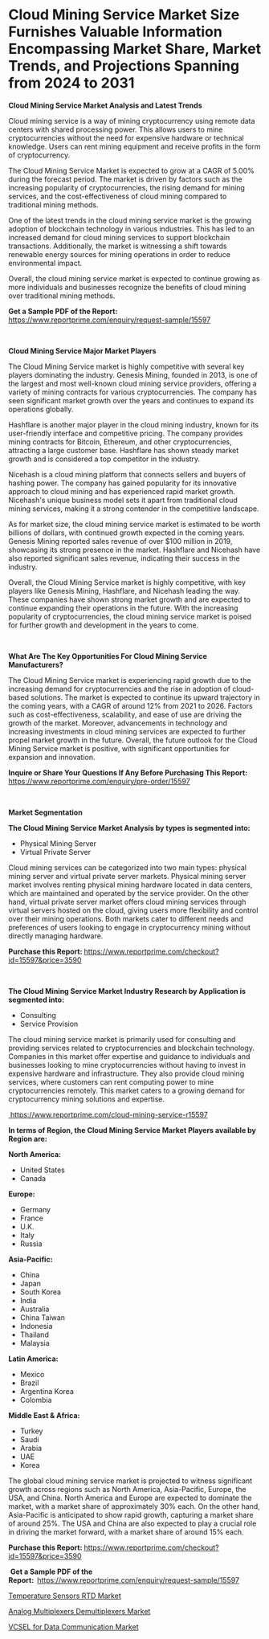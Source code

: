 <p><h1>Cloud Mining Service Market Size Furnishes Valuable Information Encompassing Market Share, Market Trends, and Projections Spanning from 2024 to 2031</h1></p><p><strong>Cloud Mining Service Market Analysis and Latest Trends</strong></p>
<p><p>Cloud mining service is a way of mining cryptocurrency using remote data centers with shared processing power. This allows users to mine cryptocurrencies without the need for expensive hardware or technical knowledge. Users can rent mining equipment and receive profits in the form of cryptocurrency.</p><p>The Cloud Mining Service Market is expected to grow at a CAGR of 5.00% during the forecast period. The market is driven by factors such as the increasing popularity of cryptocurrencies, the rising demand for mining services, and the cost-effectiveness of cloud mining compared to traditional mining methods. </p><p>One of the latest trends in the cloud mining service market is the growing adoption of blockchain technology in various industries. This has led to an increased demand for cloud mining services to support blockchain transactions. Additionally, the market is witnessing a shift towards renewable energy sources for mining operations in order to reduce environmental impact.</p><p>Overall, the cloud mining service market is expected to continue growing as more individuals and businesses recognize the benefits of cloud mining over traditional mining methods.</p></p>
<p><strong>Get a Sample PDF of the Report:&nbsp;</strong> <a href="https://www.reportprime.com/enquiry/request-sample/15597">https://www.reportprime.com/enquiry/request-sample/15597</a></p>
<p>&nbsp;</p>
<p><strong>Cloud Mining Service Major Market Players</strong></p>
<p><p>The Cloud Mining Service market is highly competitive with several key players dominating the industry. Genesis Mining, founded in 2013, is one of the largest and most well-known cloud mining service providers, offering a variety of mining contracts for various cryptocurrencies. The company has seen significant market growth over the years and continues to expand its operations globally.</p><p>Hashflare is another major player in the cloud mining industry, known for its user-friendly interface and competitive pricing. The company provides mining contracts for Bitcoin, Ethereum, and other cryptocurrencies, attracting a large customer base. Hashflare has shown steady market growth and is considered a top competitor in the industry.</p><p>Nicehash is a cloud mining platform that connects sellers and buyers of hashing power. The company has gained popularity for its innovative approach to cloud mining and has experienced rapid market growth. Nicehash's unique business model sets it apart from traditional cloud mining services, making it a strong contender in the competitive landscape.</p><p>As for market size, the cloud mining service market is estimated to be worth billions of dollars, with continued growth expected in the coming years. Genesis Mining reported sales revenue of over $100 million in 2019, showcasing its strong presence in the market. Hashflare and Nicehash have also reported significant sales revenue, indicating their success in the industry.</p><p>Overall, the Cloud Mining Service market is highly competitive, with key players like Genesis Mining, Hashflare, and Nicehash leading the way. These companies have shown strong market growth and are expected to continue expanding their operations in the future. With the increasing popularity of cryptocurrencies, the cloud mining service market is poised for further growth and development in the years to come.</p></p>
<p>&nbsp;</p>
<p><strong>What Are The Key Opportunities For Cloud Mining Service Manufacturers?</strong></p>
<p><p>The Cloud Mining Service market is experiencing rapid growth due to the increasing demand for cryptocurrencies and the rise in adoption of cloud-based solutions. The market is expected to continue its upward trajectory in the coming years, with a CAGR of around 12% from 2021 to 2026. Factors such as cost-effectiveness, scalability, and ease of use are driving the growth of the market. Moreover, advancements in technology and increasing investments in cloud mining services are expected to further propel market growth in the future. Overall, the future outlook for the Cloud Mining Service market is positive, with significant opportunities for expansion and innovation.</p></p>
<p><strong>Inquire or Share Your Questions If Any Before Purchasing This Report:</strong> <a href="https://www.reportprime.com/enquiry/pre-order/15597">https://www.reportprime.com/enquiry/pre-order/15597</a></p>
<p>&nbsp;</p>
<p><strong>Market Segmentation</strong></p>
<p><strong>The Cloud Mining Service Market Analysis by types is segmented into:</strong></p>
<p><ul><li>Physical Mining Server</li><li>Virtual Private Server</li></ul></p>
<p><p>Cloud mining services can be categorized into two main types: physical mining server and virtual private server markets. Physical mining server market involves renting physical mining hardware located in data centers, which are maintained and operated by the service provider. On the other hand, virtual private server market offers cloud mining services through virtual servers hosted on the cloud, giving users more flexibility and control over their mining operations. Both markets cater to different needs and preferences of users looking to engage in cryptocurrency mining without directly managing hardware.</p></p>
<p><strong>Purchase this Report:&nbsp;</strong><a href="https://www.reportprime.com/checkout?id=15597&price=3590">https://www.reportprime.com/checkout?id=15597&price=3590</a></p>
<p>&nbsp;</p>
<p><strong>The Cloud Mining Service Market Industry Research by Application is segmented into:</strong></p>
<p><ul><li>Consulting</li><li>Service Provision</li></ul></p>
<p><p>The cloud mining service market is primarily used for consulting and providing services related to cryptocurrencies and blockchain technology. Companies in this market offer expertise and guidance to individuals and businesses looking to mine cryptocurrencies without having to invest in expensive hardware and infrastructure. They also provide cloud mining services, where customers can rent computing power to mine cryptocurrencies remotely. This market caters to a growing demand for cryptocurrency mining solutions and expertise.</p></p>
<p><a href="https://www.reportprime.com/cloud-mining-service-r15597">&nbsp;https://www.reportprime.com/cloud-mining-service-r15597</a></p>
<p><strong>In terms of Region, the Cloud Mining Service Market Players available by Region are:</strong></p>
<p>
    <p> <strong> North America: </strong>
        <ul>
            <li>United States</li>
            <li>Canada</li>
        </ul>
        </p> 
    <p> <strong> Europe: </strong>
        <ul>
            <li>Germany</li>
            <li>France</li>
            <li>U.K.</li>
            <li>Italy</li>
            <li>Russia</li>
        </ul>
        </p> 
    <p> <strong> Asia-Pacific: </strong>
        <ul>
            <li>China</li>
            <li>Japan</li>
            <li>South Korea</li>
            <li>India</li>
            <li>Australia</li>
            <li>China Taiwan</li>
            <li>Indonesia</li>
            <li>Thailand</li>
            <li>Malaysia</li>
        </ul>
        </p> 
    <p> <strong> Latin America: </strong>
        <ul>
            <li>Mexico</li>
            <li>Brazil</li>
            <li>Argentina Korea</li>
            <li>Colombia</li>
        </ul>
        </p> 
    <p> <strong> Middle East & Africa: </strong>
        <ul>
            <li>Turkey</li>
            <li>Saudi</li>
            <li>Arabia</li>
            <li>UAE</li>
            <li>Korea</li>
        </ul>
    </p>
    </p>
<p><p>The global cloud mining service market is projected to witness significant growth across regions such as North America, Asia-Pacific, Europe, the USA, and China. North America and Europe are expected to dominate the market, with a market share of approximately 30% each. On the other hand, Asia-Pacific is anticipated to show rapid growth, capturing a market share of around 25%. The USA and China are also expected to play a crucial role in driving the market forward, with a market share of around 15% each.</p></p>
<p><strong>Purchase this Report: </strong><a href="https://www.reportprime.com/checkout?id=15597&price=3590">https://www.reportprime.com/checkout?id=15597&price=3590</a></p>
<p>&nbsp;<strong>Get a Sample PDF of the Report:&nbsp;&nbsp;</strong><a href="https://www.reportprime.com/enquiry/request-sample/15597">https://www.reportprime.com/enquiry/request-sample/15597</a></p>
<p><strong></strong></p>
<p><p><a href="https://cautious-neon-760.notion.site/Temperature-Sensors-RTD-Market-Insight-Market-Trends-Growth-Forecasted-from-2024-TO-2031-99454972de7a4df4b397690d658ec6e9">Temperature Sensors RTD Market</a></p><p><a href="https://frill-swim-3cd.notion.site/Analog-Multiplexers-Demultiplexers-Market-Research-Report-Its-History-and-Forecast-2024-to-2031-6afa7ef463084f61b410dad6922170ec">Analog Multiplexers Demultiplexers Market</a></p><p><a href="https://spotless-saver-8fd.notion.site/VCSEL-for-Data-Communication-Market-Size-Market-Outlook-and-Market-Forecast-2024-to-2031-3ce46f4680e4447d9231c47fb0d7c306">VCSEL for Data Communication Market</a></p></p>